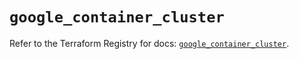# `google_container_cluster`

Refer to the Terraform Registry for docs: [`google_container_cluster`](https://registry.terraform.io/providers/hashicorp/google/6.47.0/docs/resources/container_cluster).
